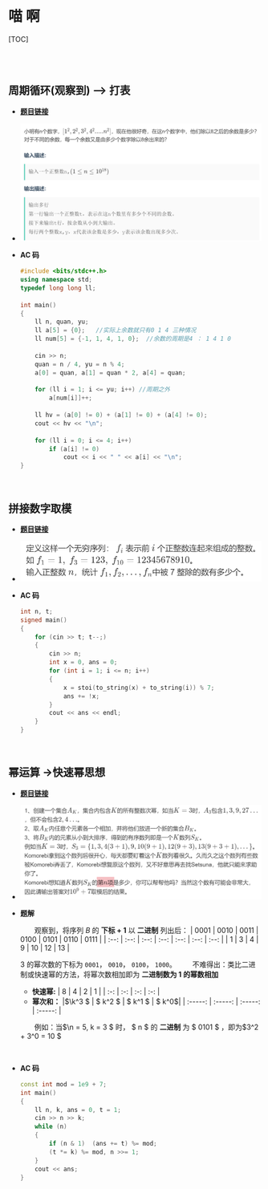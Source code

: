 # 喵 啊

[TOC]

<br><br>

## 周期循环(观察到) --> 打表

- **[题目链接](https://ac.nowcoder.com/acm/contest/22672/B)**
- ![](./img/miao_1.png)
  <br>

- **AC 码**

  ```cpp {.line-numbers}
  #include <bits/stdc++.h>
  using namespace std;
  typedef long long ll;

  int main()
  {
      ll n, quan, yu;
      ll a[5] = {0};   //实际上余数就只有0 1 4 三种情况
      ll num[5] = {-1, 1, 4, 1, 0};  //余数的周期是4 ： 1 4 1 0

      cin >> n;
      quan = n / 4, yu = n % 4;
      a[0] = quan, a[1] = quan * 2, a[4] = quan;

      for (ll i = 1; i <= yu; i++) //周期之外
          a[num[i]]++;

      ll hv = (a[0] != 0) + (a[1] != 0) + (a[4] != 0);
      cout << hv << "\n";

      for (ll i = 0; i <= 4; i++)
          if (a[i] != 0)
              cout << i << " " << a[i] << "\n";
  }
  ```

<br>

## 拼接数字取模

- **[题目链接](https://ac.nowcoder.com/acm/contest/23846/D)**
- ![](./img/miao_2.png)
  <br>

- **AC 码**
  ```cpp {.line-numbers}
  int n, t;
  signed main()
  {
      for (cin >> t; t--;)
      {
          cin >> n;
          int x = 0, ans = 0;
          for (int i = 1; i <= n; i++)
          {
              x = stoi(to_string(x) + to_string(i)) % 7;
              ans += !x;
          }
          cout << ans << endl;
      }
  }
  ```

<br>

## 幂运算 ->快速幂思想

- **[题目链接](https://ac.nowcoder.com/acm/contest/30532/D)**
- ![](./img/miao_3.png)
  <br>

- **题解**

  &emsp;&emsp;观察到，将序列 $B$ 的 **下标 + 1** 以 **二进制** 列出后：
  | 0001 | 0010 | 0011 | 0100 | 0101 | 0110 | 0111 |
  | :--: | :--: | :--: | :--: | :--: | :--: | :--: |
  | 1 | 3 | 4 | 9 | 10 | 12 | 13 |

  3 的幂次数的下标为 `0001`， `0010`， `0100`， `1000`。
  &emsp;&emsp;不难得出：类比二进制或快速幂的方法，将幂次数相加即为 **二进制数为 1 的幂数相加**

  - **快速幂:**
    | 8 | 4 | 2 | 1 |
    | :-: | :-: | :-: | :-: |
  - **幂次和：**
    |$\k^3 $ | $ k^2 $ | $ k^1 $ | $ k^0$|
    | :-----: | :-----: | :-----: | :-----: |

  &emsp;&emsp;例如：当$\n = 5, k = 3 $ 时， $ n $ 的 **二进制** 为 $ 0101 $ ，即为$3^2 + 3^0 = 10 $

<br>

- **AC 码**

  ```cpp {.line-numbers}
  const int mod = 1e9 + 7;
  int main()
  {
      ll n, k, ans = 0, t = 1;
      cin >> n >> k;
      while (n)
      {
          if (n & 1)  (ans += t) %= mod;
          (t *= k) %= mod, n >>= 1;
      }
      cout << ans;
  }
  ```
